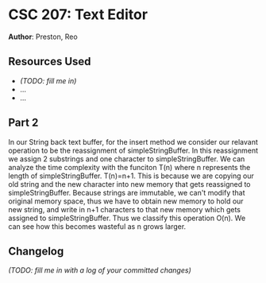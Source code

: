 # CSC 207: Text Editor

**Author**: Preston, Reo

## Resources Used

+ _(TODO: fill me in)_
+ ...
+ ...

## Part 2

In our String back text buffer, for the insert method we consider our relavant operation to be the reassignment of simpleStringBuffer. In this reassignment we assign 2 substrings and one character to simpleStringBuffer. We can analyze the time complexity with the funciton T(n) where n represents the length of simpleStringBuffer. T(n)=n+1. This is because we are copying our old string and the new character into new memory that gets reassigned to simpleStringBuffer. Because strings are immutable, we can't modify that original memory space, thus we have to obtain new memory to hold our new string, and write in n+1 characters to that new memory which gets assigned to simpleStringBuffer. Thus we classify this operation O(n). We can see how this becomes wasteful as n grows larger.

## Changelog

_(TODO: fill me in with a log of your committed changes)_
